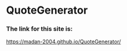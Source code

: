 # QuoteGenerator
<h3>The link for this site is:</h3>
<a href=" https://madan-2004.github.io/QuoteGenerator/">https://madan-2004.github.io/QuoteGenerator/</a>
